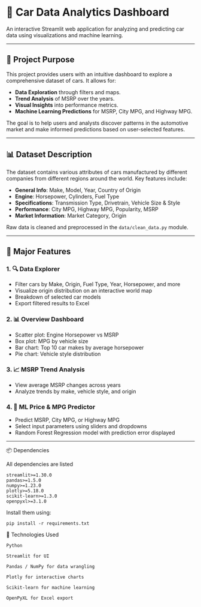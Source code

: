 # 🚗 Car Data Analytics Dashboard

An interactive Streamlit web application for analyzing and predicting car data using visualizations and machine learning.

---

## 🎯 Project Purpose

This project provides users with an intuitive dashboard to explore a comprehensive dataset of cars. It allows for:
- **Data Exploration** through filters and maps.
- **Trend Analysis** of MSRP over the years.
- **Visual Insights** into performance metrics.
- **Machine Learning Predictions** for MSRP, City MPG, and Highway MPG.

The goal is to help users and analysts discover patterns in the automotive market and make informed predictions based on user-selected features.

---

## 📊 Dataset Description

The dataset contains various attributes of cars manufactured by different companies from different regions around the world. Key features include:

- **General Info**: Make, Model, Year, Country of Origin
- **Engine**: Horsepower, Cylinders, Fuel Type
- **Specifications**: Transmission Type, Drivetrain, Vehicle Size & Style
- **Performance**: City MPG, Highway MPG, Popularity, MSRP
- **Market Information**: Market Category, Origin

Raw data is cleaned and preprocessed in the `data/clean_data.py` module.

---

## 🌟 Major Features

### 1. 🔍 **Data Explorer**
- Filter cars by Make, Origin, Fuel Type, Year, Horsepower, and more
- Visualize origin distribution on an interactive world map
- Breakdown of selected car models
- Export filtered results to Excel

### 2. 📊 **Overview Dashboard**
- Scatter plot: Engine Horsepower vs MSRP
- Box plot: MPG by vehicle size
- Bar chart: Top 10 car makes by average horsepower
- Pie chart: Vehicle style distribution

### 3. 📈 **MSRP Trend Analysis**
- View average MSRP changes across years
- Analyze trends by make, vehicle style, and origin

### 4. 🤖 **ML Price & MPG Predictor**
- Predict MSRP, City MPG, or Highway MPG
- Select input parameters using sliders and dropdowns
- Random Forest Regression model with prediction error displayed

---
📦 Dependencies

All dependencies are listed 

    streamlit>=1.30.0
    pandas>=1.5.0
    numpy>=1.23.0
    plotly>=5.18.0
    scikit-learn>=1.3.0
    openpyxl>=3.1.0

Install them using:

    pip install -r requirements.txt

🧠 Technologies Used
    
    Python

    Streamlit for UI

    Pandas / NumPy for data wrangling

    Plotly for interactive charts

    Scikit-learn for machine learning

    OpenPyXL for Excel export

